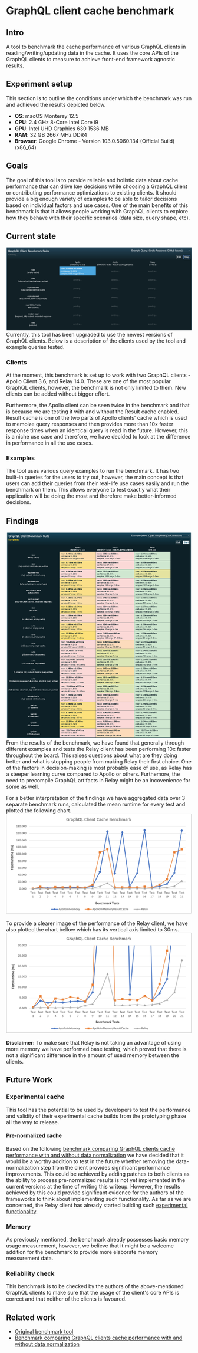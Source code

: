# GraphQL client cache benchmark
## Intro
A tool to benchmark the cache performance of various GraphQL clients in reading/writing/updating data in the cache. It uses the core APIs of the GraphQL clients to measure to achieve front-end framework agnostic results.

## Experiment setup
This section is to outline the conditions under which the benchmark was run and achieved the results depicted below.
- **OS**: macOS Monterey 12.5
- **CPU**: 2.4 GHz 8-Core Intel Core i9
- **GPU**: Intel UHD Graphics 630 1536 MB
- **RAM**: 32 GB 2667 MHz DDR4
- **Browser**: Google Chrome  - Version 103.0.5060.134 (Official Build) (x86_64)
## Goals
The goal of this tool is to provide reliable and holistic data about cache performance that can drive key decisions while choosing a GraphQL client or contributing performance optimizations to existing clients. It should provide a big enough variety of examples to be able to tailor decisions based on individual factors and use cases. One of the main benefits of this benchmark is that it allows people working with GraphQL clients to explore how they behave with their specific scenarios (data size, query shape, etc).

## Current state
![Current benchmark tool interface](./interface.png "Current benchmark tool interface") 
Currently, this tool has been upgraded to use the newest versions of GraphQL clients. Below is a description of the clients used by the tool and example queries tested.
### Clients
At the moment, this benchmark is set up to work with two GraphQL clients - Apollo Client 3.6, and Relay 14.0. These are one of the most popular GraphQL clients, however, the benchmark is not only limited to them. New clients can be added without bigger effort. 

Furthermore, the Apollo client can be seen twice in the benchmark and that is because we are testing it with and without the Result cache enabled. Result cache is one of the two parts of Apollo clients' cache which is used to memoize query responses and then provides more than 10x faster response times when an identical query is read in the future. However, this is a niche use case and therefore, we have decided to look at the difference in performance in all the use cases.

### Examples
The tool uses various query examples to run the benchmark. It has two built-in queries for the users to try out, however, the main concept is that users can add their queries from their real-life use cases easily and run the benchmark on them. This allows everyone to test exactly what their application will be doing the most and therefore make better-informed decisions.

## Findings
![Benchmark results](./results.png "Benchmark results") 
From the results of the benchmark, we have found that generally through different examples and tests the Relay client has been performing 10x faster throughout the board. This raises questions about what are they doing better and what is stopping people from making Relay their first choice. One of the factors in decision-making is most probably ease of use, as Relay has a steeper learning curve compared to Apollo or others. Furthemore, the need to precompile GraphQL artifacts in Relay might be an incovenience for some as well.

For a better interpretation of the findings we have aggregated data over 3 separate benchmark runs, calculated the mean runtime for every test and plotted the following chart. 
![Benchmark results - Chart 1](./graph1.jpg "Benchmark results - Chart 1") 

To provide a clearer image of the performance of the Relay client, we have also plotted the chart bellow which has its vertical axis limited to 30ms.
![Benchmark results - Chart 2](./graph2.jpg "Benchmark results - Chart 2") 

**Disclaimer:**  To make sure that Relay is not taking an advantage of using more memory we have performed base testing, which proved that there is not a significant difference in the amount of used memory between the clients. 
## Future Work
### Experimental cache
This tool has the potential to be used by developers to test the performance and validity of their experimental cache builds from the prototyping phase all the way to release.
#### Pre-normalized cache
Based on the following [benchmark comparing GraphQL clients cache performance with and without data normalization](https://github.com/vladar/graphql-normalized) we have decided that it would be a worthy addition to test in the future whether removing the data-normalization step from the client provides significant performance improvements. This could be achieved by adding patches to both clients as the ability to process pre-normalized results is not yet implemented in the current versions at the time of writing this writeup. However, the results achieved by this could provide significant evidence for the authors of the frameworks to think about implementing such functionality. As far as we are concerned, the Relay client has already started building such [experimental functionality](https://github.com/facebook/relay/blob/f663bc0a667413ac07c0673328e6457d93a9577a/packages/relay-runtime/store/RelayExperimentalGraphResponseTransform.js#L44-L47).

### Memory
As previously mentioned, the benchmark already possesses basic memory usage measurement, however, we believe that it might be a welcome addition for the benchmark to provide more elaborate memory measurement data.
### Reliability check
This benchmark is to be checked by the authors of the above-mentioned GraphQL clients to make sure that the usage of the client's core APIs is correct and that neither of the clients is favoured.


## Related work
- [Original benchmark tool](https://github.com/convoyinc/graphql-client-benchmarks)
- [Benchmark comparing GraphQL clients cache performance with and without data normalization](https://github.com/vladar/graphql-normalized)
